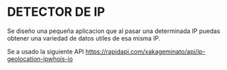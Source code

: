 # DETECTOR DE IP

Se diseño una pequeña aplicacion que al pasar una determinada IP puedas
obtener una variedad de datos utiles de esa misma IP.

Se a usado la siguiente API https://rapidapi.com/xakageminato/api/ip-geolocation-ipwhois-io

